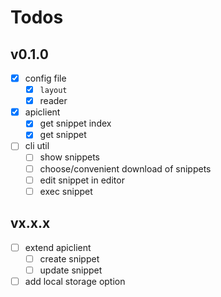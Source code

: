 # Todos

## v0.1.0

- [x] config file
  - [x] `layout`
  - [x] reader
- [x] apiclient
  - [x] get snippet index
  - [x] get snippet
- [ ] cli util
  - [ ] show snippets
  - [ ] choose/convenient download of snippets
  - [ ] edit snippet in editor
  - [ ] exec snippet

## vx.x.x

- [ ] extend apiclient
  - [ ] create snippet
  - [ ] update snippet
- [ ] add local storage option
